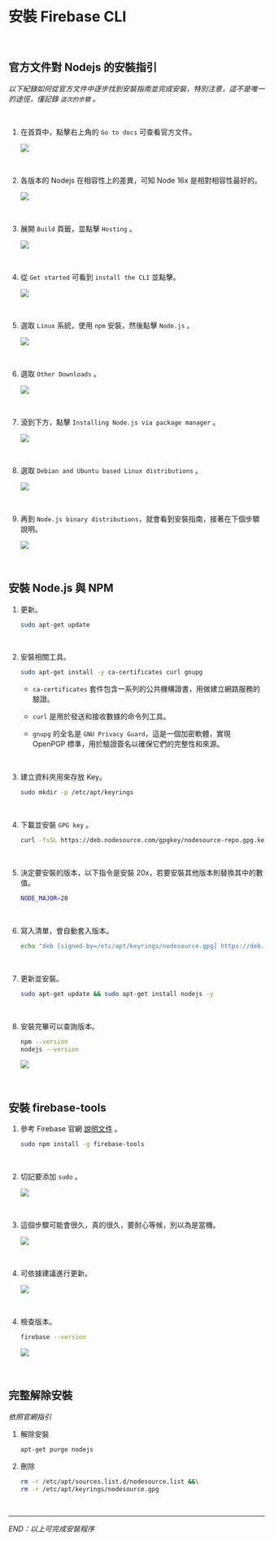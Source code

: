 # 安裝 Firebase CLI

<br>

## 官方文件對 Nodejs 的安裝指引

_以下紀錄如何從官方文件中逐步找到安裝指南並完成安裝，特別注意，這不是唯一的途徑，僅記錄 `這次的步驟` 。_

<br>

1. 在首頁中，點擊右上角的 `Go to docs` 可查看官方文件。

    ![](images/img_04.png)

<br>

2. 各版本的 Nodejs 在相容性上的差異，可知 Node 16x 是相對相容性最好的。

    ![](images/img_01.png)

<br>

3. 展開 `Build` 頁籤，並點擊 `Hosting` 。

    ![](images/img_05.png)

<br>

4. 從 `Get started` 可看到 `install the CLI` 並點擊。

    ![](images/img_06.png)

<br>

5. 選取 `Linux` 系統，使用 `npm` 安裝，然後點擊 `Node.js` 。

    ![](images/img_07.png)

<br>

6. 選取 `Other Downloads` 。

    ![](images/img_08.png)

<br>

7. 滾到下方，點擊 `Installing Node.js via package manager` 。

    ![](images/img_09.png)

<br>

8. 選取 `Debian and Ubuntu based Linux distributions` 。

    ![](images/img_10.png)

<br>

9. 再到 `Node.js binary distributions`，就會看到安裝指南，接著在下個步驟說明。

    ![](images/img_11.png)


<br>

## 安裝 Node.js 與 NPM

1. 更新。

    ```bash
    sudo apt-get update
    ```

<br>

2. 安裝相關工具。

    ```bash
    sudo apt-get install -y ca-certificates curl gnupg
    ```

   - `ca-certificates` 套件包含一系列的公共機構證書，用做建立網路服務的驗證。
   
   - `curl` 是用於發送和接收數據的命令列工具。
   
   - `gnupg` 的全名是 `GNU Privacy Guard`，這是一個加密軟體，實現 OpenPGP 標準，用於驗證簽名以確保它們的完整性和來源。

<br>

3. 建立資料夾用來存放 Key。

    ```bash
    sudo mkdir -p /etc/apt/keyrings
    ```

<br>

4. 下載並安裝 `GPG key` 。

    ```bash
    curl -fsSL https://deb.nodesource.com/gpgkey/nodesource-repo.gpg.key | sudo gpg --dearmor -o /etc/apt/keyrings/nodesource.gpg
    ```

<br>

5. 決定要安裝的版本，以下指令是安裝 20x，若要安裝其他版本則替換其中的數值。

    ```bash
    NODE_MAJOR=20
    ```

<br>

6. 寫入清單，會自動套入版本。

    ```bash
    echo "deb [signed-by=/etc/apt/keyrings/nodesource.gpg] https://deb.nodesource.com/node_$NODE_MAJOR.x nodistro main" | sudo tee /etc/apt/sources.list.d/nodesource.list
    ```

<br>

7. 更新並安裝。

    ```bash
    sudo apt-get update && sudo apt-get install nodejs -y
    ```

<br>

8. 安裝完畢可以查詢版本。

    ```bash
    npm --version
    nodejs --version
    ```
    
    ![](images/img_02.png)

<br>

## 安裝 firebase-tools

1. 參考 Firebase 官網 [說明文件](https://firebase.google.com/docs/cli?authuser=0&hl=en#install-cli-mac-linux) 。


    ```bash
    sudo npm install -g firebase-tools
    ```

<br>

2. 切記要添加 `sudo` 。

    ![](images/img_03.png)

<br>

3. 這個步驟可能會很久，真的很久，要耐心等候，別以為是當機。

    ![](images/img_20.png)

<br>

4. 可依據建議進行更新。

    ![](images/img_12.png)

<br>

4. 檢查版本。

    ```bash
    firebase --version
    ```
    
    ![](images/img_13.png)


<br>

## 完整解除安裝

_依照官網指引_

1. 解除安裝

    ```bash
    apt-get purge nodejs
    ```

2. 刪除

    ```bash
    rm -r /etc/apt/sources.list.d/nodesource.list &&\
    rm -r /etc/apt/keyrings/nodesource.gpg
    ```

<br>

---

_END：以上可完成安裝程序_
